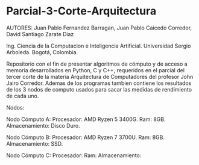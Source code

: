 # Parcial-3-Corte-Arquitectura

AUTORES: Juan Pablo Fernandez Barragan, Juan Pablo Caicedo Corredor, David Santiago Zarate Diaz

Ing. Ciencia de la Computacion e Inteligencia Artificial.
Universidad Sergio Arboleda.
Bogotá, Colombia.

Repositorio con el fin de presentar algoritmos de cómputo y de acceso a memoria desarrollados en Python, C y C++, requeridos en el parcial del tercer corte de la materia Arquitectura de Computadores del profesor John Jairo Corredor.
Ademas de los programas tambien contiene los resultados de los 3 nodos de computo usados para sacar las medidas de rendimiento de cada uno.

Nodos:

Nodo Cómputo A:
Procesador: AMD Ryzen 5 3400G.
Ram: 8GB.
Almacenamiento: Disco Duro.

Nodo Cómputo B:
Procesador: AMD Ryzen 7 3700U.
Ram: 8GB.
Almacenamiento: SSD.

Nodo Cómputo C:
Procesador: 
Ram:
Almacenamiento:


